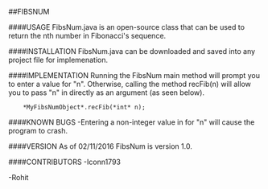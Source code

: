 ##FIBSNUM

####USAGE
FibsNum.java is an open-source class that can be used to return the nth number in Fibonacci's sequence. 

####INSTALLATION
FibsNum.java can be downloaded and saved into any project file for implemenation. 

####IMPLEMENTATION
Running the FibsNum main method will prompt you to enter a value for "n". Otherwise, calling the method recFib(n) will allow you to pass "n" in directly as an argument (as seen below).

        *MyFibsNumObject*.recFib(*int* n); 

####KNOWN BUGS
-Entering a non-integer value in for "n" will cause the program to crash.

####VERSION
As of 02/11/2016 FibsNum is version 1.0.

####CONTRIBUTORS
-Iconn1793

-Rohit
